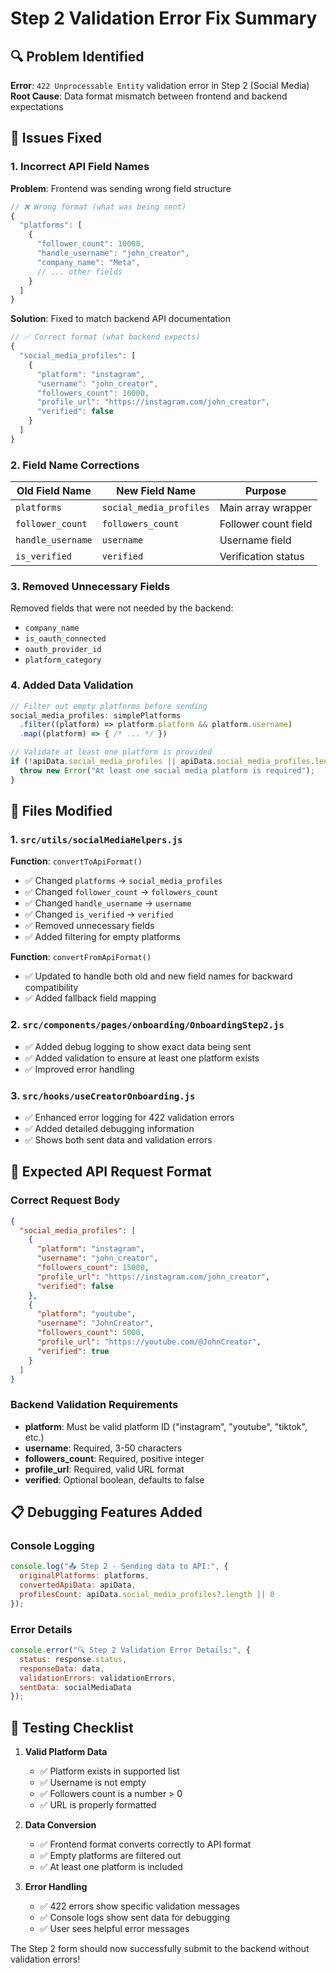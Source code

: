 # Step 2 Validation Error Fix Summary

## 🔍 Problem Identified
**Error**: `422 Unprocessable Entity` validation error in Step 2 (Social Media)  
**Root Cause**: Data format mismatch between frontend and backend expectations

## 🎯 Issues Fixed

### 1. Incorrect API Field Names
**Problem**: Frontend was sending wrong field structure
```javascript
// ❌ Wrong format (what was being sent)
{
  "platforms": [
    {
      "follower_count": 10000,
      "handle_username": "john_creator",
      "company_name": "Meta",
      // ... other fields
    }
  ]
}
```

**Solution**: Fixed to match backend API documentation
```javascript
// ✅ Correct format (what backend expects)
{
  "social_media_profiles": [
    {
      "platform": "instagram", 
      "username": "john_creator",
      "followers_count": 10000,
      "profile_url": "https://instagram.com/john_creator",
      "verified": false
    }
  ]
}
```

### 2. Field Name Corrections
| Old Field Name | New Field Name | Purpose |
|----------------|----------------|---------|
| `platforms` | `social_media_profiles` | Main array wrapper |
| `follower_count` | `followers_count` | Follower count field |
| `handle_username` | `username` | Username field |
| `is_verified` | `verified` | Verification status |

### 3. Removed Unnecessary Fields
Removed fields that were not needed by the backend:
- `company_name`
- `is_oauth_connected` 
- `oauth_provider_id`
- `platform_category`

### 4. Added Data Validation
```javascript
// Filter out empty platforms before sending
social_media_profiles: simplePlatforms
  .filter((platform) => platform.platform && platform.username)
  .map((platform) => { /* ... */ })

// Validate at least one platform is provided
if (!apiData.social_media_profiles || apiData.social_media_profiles.length === 0) {
  throw new Error("At least one social media platform is required");
}
```

## 🔧 Files Modified

### 1. `src/utils/socialMediaHelpers.js`
**Function**: `convertToApiFormat()`
- ✅ Changed `platforms` → `social_media_profiles`
- ✅ Changed `follower_count` → `followers_count`
- ✅ Changed `handle_username` → `username`
- ✅ Changed `is_verified` → `verified`
- ✅ Removed unnecessary fields
- ✅ Added filtering for empty platforms

**Function**: `convertFromApiFormat()`
- ✅ Updated to handle both old and new field names for backward compatibility
- ✅ Added fallback field mapping

### 2. `src/components/pages/onboarding/OnboardingStep2.js`
- ✅ Added debug logging to show exact data being sent
- ✅ Added validation to ensure at least one platform exists
- ✅ Improved error handling

### 3. `src/hooks/useCreatorOnboarding.js`
- ✅ Enhanced error logging for 422 validation errors
- ✅ Added detailed debugging information
- ✅ Shows both sent data and validation errors

## 🧪 Expected API Request Format

### Correct Request Body
```json
{
  "social_media_profiles": [
    {
      "platform": "instagram",
      "username": "john_creator", 
      "followers_count": 15000,
      "profile_url": "https://instagram.com/john_creator",
      "verified": false
    },
    {
      "platform": "youtube",
      "username": "JohnCreator",
      "followers_count": 5000, 
      "profile_url": "https://youtube.com/@JohnCreator",
      "verified": true
    }
  ]
}
```

### Backend Validation Requirements
- **platform**: Must be valid platform ID ("instagram", "youtube", "tiktok", etc.)
- **username**: Required, 3-50 characters
- **followers_count**: Required, positive integer
- **profile_url**: Required, valid URL format
- **verified**: Optional boolean, defaults to false

## 📋 Debugging Features Added

### Console Logging
```javascript
console.log("📤 Step 2 - Sending data to API:", {
  originalPlatforms: platforms,
  convertedApiData: apiData,
  profilesCount: apiData.social_media_profiles?.length || 0
});
```

### Error Details
```javascript
console.error("🔍 Step 2 Validation Error Details:", {
  status: response.status,
  responseData: data,
  validationErrors: validationErrors,
  sentData: socialMediaData
});
```

## 🎯 Testing Checklist

1. **Valid Platform Data**
   - ✅ Platform exists in supported list
   - ✅ Username is not empty
   - ✅ Followers count is a number > 0
   - ✅ URL is properly formatted

2. **Data Conversion**
   - ✅ Frontend format converts correctly to API format
   - ✅ Empty platforms are filtered out
   - ✅ At least one platform is included

3. **Error Handling**
   - ✅ 422 errors show specific validation messages
   - ✅ Console logs show sent data for debugging
   - ✅ User sees helpful error messages

The Step 2 form should now successfully submit to the backend without validation errors!
